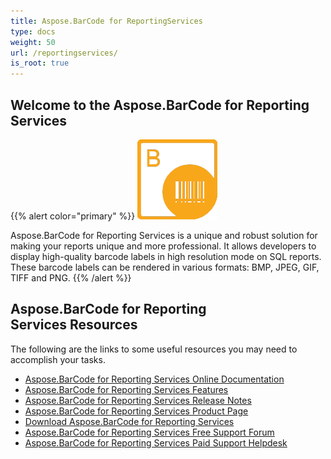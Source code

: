 ```yaml
---
title: Aspose.BarCode for ReportingServices
type: docs
weight: 50
url: /reportingservices/
is_root: true
---
```

## **Welcome to the Aspose.BarCode for Reporting Services**

{{% alert color="primary" %}} 
![Aspose.BarCode for Reporting Services](aspose-BarCode-for-ReportingSerices.png)

Aspose.BarCode for Reporting Services is a unique and robust solution for making your reports unique and more professional. It allows developers to display high-quality barcode labels in high resolution mode on SQL reports. These barcode labels can be rendered in various formats: BMP, JPEG, GIF, TIFF and PNG.
{{% /alert %}} 

## **Aspose.BarCode for Reporting Services Resources**

The following are the links to some useful resources you may need to accomplish your tasks.

- [Aspose.BarCode for Reporting Services Online Documentation](/barcode/reportingservices/)
- [Aspose.BarCode for Reporting Services Features](/barcode/reportingservices/features/)
- [Aspose.BarCode for Reporting Services Release Notes](/barcode/reportingservices/release-notes/)
- [Aspose.BarCode for Reporting Services Product Page](https://products.aspose.com/barcode/reporting-services)
- [Download Aspose.BarCode for Reporting Services](https://downloads.aspose.com/barcode/reportingservices)
- [Aspose.BarCode for Reporting Services Free Support Forum](https://forum.aspose.com/c/barcode)
- [Aspose.BarCode for Reporting Services Paid Support Helpdesk](https://helpdesk.aspose.com/)